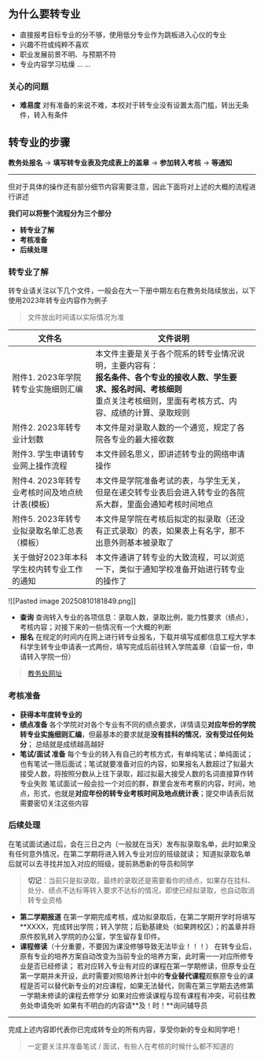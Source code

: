 ## 为什么要转专业

- 直接报考目标专业的分不够，使用低分专业作为跳板进入心仪的专业
- 兴趣不符或纯粹不喜欢
- 职业发展前景不明、与预期不符
- 专业内容学习枯燥
   ... ...

### 关心的问题

-   **难易度**
    对有准备的来说不难，本校对于转专业没有设置太高门槛，转出无条件，转入有条件

## 转专业的步骤


**教务处报名** → **填写转专业表及完成表上的盖章** → **参加转入考核** → **等通知**

---

但对于具体的操作还有部分细节内容需要注意，因此下面将对上述的大概的流程进行讲述

**我们可以将整个流程分为三个部分**

- **转专业了解**
- **考核准备**
- **后续处理**

### 转专业了解

转专业请关注以下几个文件，一般会在大一下册中期左右在教务处陆续放出，以下使用2023年转专业内容作为例子

>文件放出时间请以实际情况为准

| 文件名                         | 文件说明                                                                                               |
| --------------------------- | -------------------------------------------------------------------------------------------------- |
| 附件1. 2023年学院转专业实施细则汇编       | 本文件主要是关于各个院系的转专业情况说明，主要内容有：<br>**报名条件、各个专业的接收人数、学生要求、报名时间、考核细则**<br>重点关注考核细则，里面有考核方式、内容、成绩的计算、录取规则 |
| 附件2. 2023年转专业计划数            | 本文件是对录取人数的一个通览，规定了各院各专业的最大接收数                                                                      |
| 附件3. 学生申请转专业网上操作流程          | 本文件顾名思义，即讲述转专业的网络申请操作                                                                              |
| 附件4. 2023年转专业考核时间及地点统计表(模板) | 本文件是学院准备考试的表，与学生无关，但是在递交转专业表后会进入转专业的各院系大群，里面会通知考核时间地点                                              |
| 附件5. 2023年转专业拟录取名单汇总表（模板）   | 本文件是学院在考核后拟定的拟录取（还没有正式录取）的表，如果表上有名字，那不出意外则基本被录取了                                                   |
| 关于做好2023年本科学生校内转专业工作的通知     | 本文件通讲了转专业的大致流程，可以浏览一下，类似于通知学校准备开始进行转专业的操作了                                                         |

![[Pasted image 20250810181849.png]]

-   **查询**
    查询转入专业的各项信息：录取人数，录取比例，能力性要求（绩点），考核内容；对接下来的一些情况有一个大概的判断
-   **报名**
    在规定的时间内在网上进行转专业报名，下载并填写成都信息工程大学本科学生转专业申请表一式两份，填写完成后前往转入学院盖章（自留一份，申请转入学院一份）

> [教务处网址](https://jwc.cuit.edu.cn/)

### 考核准备


- **获得本年度转专业的**
-   **绩点准备**
    各个学院对对各个专业有不同的绩点要求，详情请见**对应年份的学院转专业实施细则汇编**，但最基本的要求就是**没有挂科的情况**，**没有受过任何处分**；
    总结就是成绩越高越好
-   **笔试/面试 准备**
    每个专业的转入有自己的考核方式，有单纯笔试；单纯面试；也有笔试一筛后面试；笔试就要准备对应的内容，如果报名人数超过了拟最大接受人数，将按照分数从上往下录取，超过拟最大接受人数的名词直接算作转专业失败
    笔试面试一般会拉一个对应的群，群里会发布考察的内容，时间，地点，形式，也就是**对应年份的转专业考核时间及地点统计表**；提交申请表后就需要密切关注这些内容

### 后续处理

在笔试面试通过后，会在三日之内（一般就在当天）发布拟录取名单，此时如果没有任何意外情况，在第二学期将进入转入专业对应的班级就读；
知道拟录取名单后就可以去寻找并加入对应的班级，提前熟悉新的导员和同学

> **切记**：当前只是拟录取，最终的录取还是需要看你的绩点，如果存在挂科、处分、绩点不达标等转入要求不达标的情况，即使已经拟录取，也自动取消转专业资格

-   **第二学期报道**
    在第一学期完成考核，成功拟录取后，在第二学期开学时将填写\*\*XXXX，完成转出学院；转入学院；后勤基建处（如果跨校区）；的盖章并将原件胶乳转入学院的办公室，学生留存复印件。
-   **课程修读**（十分重要，不要因为课没修够导致无法毕业！！！）
    在转专业后，原有专业的培养方案自动改变为当前专业的培养方案，此时需一一对应所修专业是否已经修读；
    若对应转入专业有对应的课程在第一学期修读，但原专业在第一学期并未开设，此时需要对照培养计划中的**专业替代课程**观察原专业的课程是否可以替代新专业的对应课程，如果无法替代，则需在第三学期去选修第一学期未修读的课程去修学分
    如果对应修读课程与现有课程有冲突，可前往教务处申请免听
    如果有不明白的内容请**及！时！**询问辅导员

---

完成上述内容即代表你已完成转专业的所有内容，享受你新的专业和同学吧！


> 一定要关注并准备笔试 / 面试，有些人在考核的时候什么都不知道的
